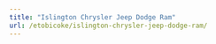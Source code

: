 ```yaml
---
title: "Islington Chrysler Jeep Dodge Ram"
url: /etobicoke/islington-chrysler-jeep-dodge-ram/
---
```


